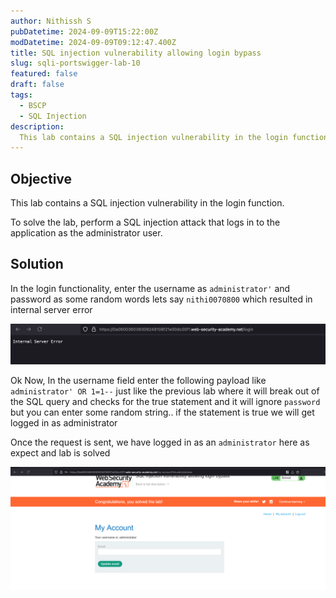 ```yaml
---
author: Nithissh S
pubDatetime: 2024-09-09T15:22:00Z
modDatetime: 2024-09-09T09:12:47.400Z
title: SQL injection vulnerability allowing login bypass
slug: sqli-portswigger-lab-10
featured: false
draft: false
tags:
  - BSCP
  - SQL Injection
description:
  This lab contains a SQL injection vulnerability in the login function. To solve the lab, perform a SQL injection attack that logs in to the application as the administrator use   
---
```


## Objective 

This lab contains a SQL injection vulnerability in the login function.

To solve the lab, perform a SQL injection attack that logs in to the application as the administrator user. 

## Solution

In the login functionality, enter the username as `administrator'` and password as some random words lets say `nithi0070800` which resulted in internal server error 

![](../../assets/images/bscp/sqli/sqli45.png)

Ok Now, In the username field enter the following payload like `administrator' OR 1=1--` just like the previous lab where it will break out of the SQL query and checks for the true statement and it will ignore `password` but you can enter some random string.. if the statement is true we will get logged in as administrator 

Once the request is sent, we have logged in as an `administrator` here as expect and lab is solved

![](../../assets/images/bscp/sqli/sqli46.png)